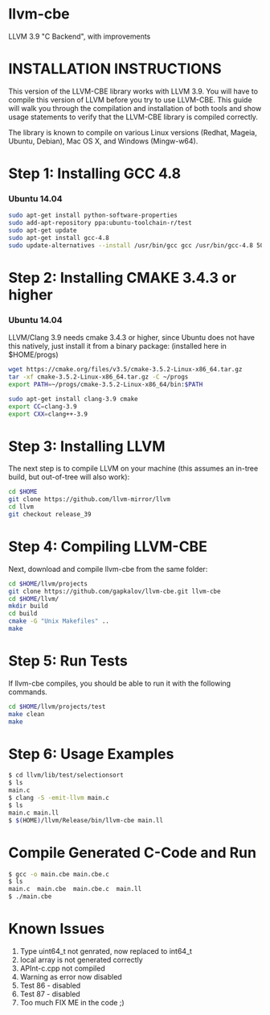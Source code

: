 llvm-cbe
========

LLVM 3.9 "C Backend", with improvements


INSTALLATION INSTRUCTIONS
=========================

This version of the LLVM-CBE library works with LLVM 3.9. You will have to
compile this version of LLVM before you try to use LLVM-CBE. This
guide will walk you through the compilation and installation of both
tools and show usage statements to verify that the LLVM-CBE library is
compiled correctly.

The library is known to compile on various Linux versions (Redhat,
Mageia, Ubuntu, Debian), Mac OS X, and Windows (Mingw-w64).


Step 1: Installing GCC 4.8
==========================

### Ubuntu 14.04

```bash
sudo apt-get install python-software-properties
sudo add-apt-repository ppa:ubuntu-toolchain-r/test
sudo apt-get update
sudo apt-get install gcc-4.8
sudo update-alternatives --install /usr/bin/gcc gcc /usr/bin/gcc-4.8 50
```

Step 2: Installing CMAKE 3.4.3 or higher
========================================

### Ubuntu 14.04

LLVM/Clang 3.9 needs cmake 3.4.3 or higher, since Ubuntu does not have this natively, just install it from a binary package: (installed here in $HOME/progs)

```bash
wget https://cmake.org/files/v3.5/cmake-3.5.2-Linux-x86_64.tar.gz
tar -xf cmake-3.5.2-Linux-x86_64.tar.gz -C ~/progs
export PATH=~/progs/cmake-3.5.2-Linux-x86_64/bin:$PATH

sudo apt-get install clang-3.9 cmake
export CC=clang-3.9
export CXX=clang++-3.9
```

Step 3: Installing LLVM
=======================

The next step is to compile LLVM on your machine
(this assumes an in-tree build, but out-of-tree will also work):

```bash
cd $HOME
git clone https://github.com/llvm-mirror/llvm
cd llvm
git checkout release_39
```

Step 4: Compiling LLVM-CBE
==========================

Next, download and compile llvm-cbe from the same folder:

```bash
cd $HOME/llvm/projects
git clone https://github.com/gapkalov/llvm-cbe.git llvm-cbe
cd $HOME/llvm/
mkdir build
cd build
cmake -G "Unix Makefiles" ..
make
```

Step 5: Run Tests
=================

If llvm-cbe compiles, you should be able to run it with the following commands.

```bash
cd $HOME/llvm/projects/test
make clean
make
```

Step 6: Usage Examples
======================

```bash
$ cd llvm/lib/test/selectionsort
$ ls
main.c
$ clang -S -emit-llvm main.c
$ ls
main.c main.ll
$ $(HOME)/llvm/Release/bin/llvm-cbe main.ll
```

Compile Generated C-Code and Run
================================
```bash
$ gcc -o main.cbe main.cbe.c
$ ls
main.c  main.cbe  main.cbe.c  main.ll
$ ./main.cbe
```


Known Issues
============
1. Type uint64_t not genrated, now replaced to int64_t
2. local array is not generated correctly
3. APInt-c.cpp not compiled
4. Warning as error now disabled
5. Test 86 - disabled
6. Test 87 - disabled
7. Too much FIX ME in the code ;)
